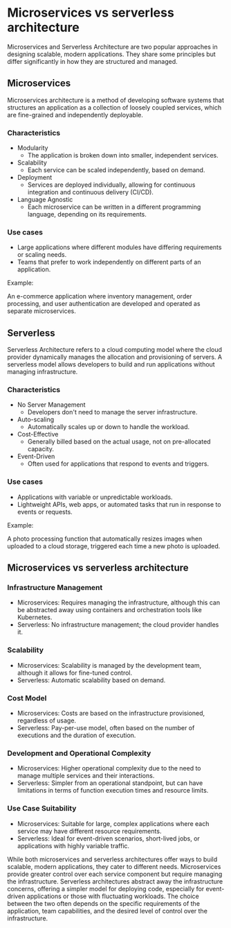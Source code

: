 # Microservices vs serverless architecture

Microservices and Serverless Architecture are two popular approaches in designing scalable, modern applications. They share some principles but differ significantly in how they are structured and managed.

## Microservices

Microservices architecture is a method of developing software systems that structures an application as a collection of loosely coupled services, which are fine-grained and independently deployable.

### Characteristics

- Modularity
  - The application is broken down into smaller, independent services.
- Scalability
  - Each service can be scaled independently, based on demand.
- Deployment
  - Services are deployed individually, allowing for continuous integration and continuous delivery (CI/CD).
- Language Agnostic
  - Each microservice can be written in a different programming language, depending on its requirements.

### Use cases

- Large applications where different modules have differing requirements or scaling needs.
- Teams that prefer to work independently on different parts of an application.

Example:

An e-commerce application where inventory management, order processing, and user authentication are developed and operated as separate microservices.

## Serverless

Serverless Architecture refers to a cloud computing model where the cloud provider dynamically manages the allocation and provisioning of servers. A serverless model allows developers to build and run applications without managing infrastructure.

### Characteristics

- No Server Management
  - Developers don't need to manage the server infrastructure.
- Auto-scaling
  - Automatically scales up or down to handle the workload.
- Cost-Effective
  - Generally billed based on the actual usage, not on pre-allocated capacity.
- Event-Driven
  - Often used for applications that respond to events and triggers.

### Use cases

- Applications with variable or unpredictable workloads.
- Lightweight APIs, web apps, or automated tasks that run in response to events or requests.

Example:

A photo processing function that automatically resizes images when uploaded to a cloud storage, triggered each time a new photo is uploaded.

## Microservices vs serverless architecture

### Infrastructure Management

- Microservices: Requires managing the infrastructure, although this can be abstracted away using containers and orchestration tools like Kubernetes.
- Serverless: No infrastructure management; the cloud provider handles it.

### Scalability

- Microservices: Scalability is managed by the development team, although it allows for fine-tuned control.
- Serverless: Automatic scalability based on demand.

### Cost Model

- Microservices: Costs are based on the infrastructure provisioned, regardless of usage.
- Serverless: Pay-per-use model, often based on the number of executions and the duration of execution.

### Development and Operational Complexity

- Microservices: Higher operational complexity due to the need to manage multiple services and their interactions.
- Serverless: Simpler from an operational standpoint, but can have limitations in terms of function execution times and resource limits.

### Use Case Suitability

- Microservices: Suitable for large, complex applications where each service may have different resource requirements.
- Serverless: Ideal for event-driven scenarios, short-lived jobs, or applications with highly variable traffic.

While both microservices and serverless architectures offer ways to build scalable, modern applications, they cater to different needs. Microservices provide greater control over each service component but require managing the infrastructure. Serverless architectures abstract away the infrastructure concerns, offering a simpler model for deploying code, especially for event-driven applications or those with fluctuating workloads. The choice between the two often depends on the specific requirements of the application, team capabilities, and the desired level of control over the infrastructure.

